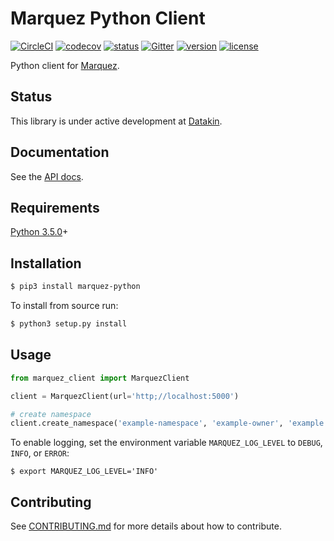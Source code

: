 # Marquez Python Client

[![CircleCI](https://circleci.com/gh/MarquezProject/marquez-python/tree/main.svg?style=shield)](https://circleci.com/gh/MarquezProject/marquez-python/tree/main)
[![codecov](https://codecov.io/gh/MarquezProject/marquez-python/branch/main/graph/badge.svg)](https://codecov.io/gh/MarquezProject/marquez-python/branch/main)
[![status](https://img.shields.io/badge/status-WIP-yellow.svg)](#status)
[![Gitter](https://badges.gitter.im/Join%20Chat.svg)](https://gitter.im/marquez-project/community)
[![version](https://img.shields.io/pypi/v/marquez-python.svg)](https://pypi.python.org/pypi/marquez-python)
[![license](https://img.shields.io/badge/license-Apache_2.0-blue.svg)](https://raw.githubusercontent.com/MarquezProject/marquez-python/main/LICENSE)

Python client for [Marquez](https://github.com/MarquezProject/marquez).

## Status

This library is under active development at [Datakin](http://datak.in/). 

## Documentation

See the [API docs](https://marquezproject.github.io/marquez/openapi.html).

## Requirements

[Python 3.5.0](https://www.python.org/downloads/)+

## Installation

```bash
$ pip3 install marquez-python
```

To install from source run:

```bash
$ python3 setup.py install
```

## Usage

```python
from marquez_client import MarquezClient

client = MarquezClient(url='http;//localhost:5000')

# create namespace
client.create_namespace('example-namespace', 'example-owner', 'example description')
```

To enable logging, set the environment variable `MARQUEZ_LOG_LEVEL` to `DEBUG`, `INFO`, or `ERROR`:

```
$ export MARQUEZ_LOG_LEVEL='INFO'
```
## Contributing

See [CONTRIBUTING.md](https://github.com/MarquezProject/marquez-python/blob/main/CONTRIBUTING.md) for more details about how to contribute.
